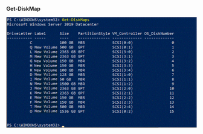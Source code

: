 **Get-DiskMap**

![alt text](https://github.com/MohamedAbdelhalem/dbatools/blob/main/Get-DiskMaps.gif)


